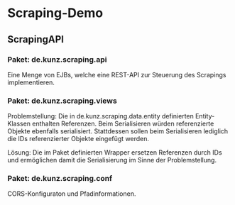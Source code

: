 # Scraping-Demo

## ScrapingAPI

### Paket: de.kunz.scraping.api

Eine Menge von EJBs, welche eine REST-API zur Steuerung des Scrapings implementieren.

### Paket: de.kunz.scraping.views

Problemstellung: Die in de.kunz.scraping.data.entity definierten Entity-Klassen enthalten Referenzen. Beim Serialisieren würden referenzierte Objekte ebenfalls serialisiert. Stattdessen sollen beim Serialisieren lediglich die IDs referenzierter Objekte eingefügt werden. 

Lösung: Die im Paket definierten Wrapper ersetzen Referenzen durch IDs und ermöglichen damit die Serialisierung im Sinne der Problemstellung. 

### Paket: de.kunz.scraping.conf

CORS-Konfiguraton und Pfadinformationen.

